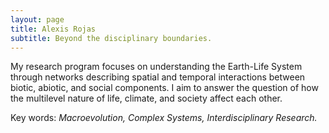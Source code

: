 ```yaml
---
layout: page
title: Alexis Rojas
subtitle: Beyond the disciplinary boundaries.
---
```

My research program focuses on understanding the Earth-Life System through networks describing spatial and temporal interactions between biotic, abiotic, and social components. I aim to answer the question of how the multilevel nature of life, climate, and society affect each other.  

Key words: _Macroevolution, Complex Systems, Interdisciplinary Research._
